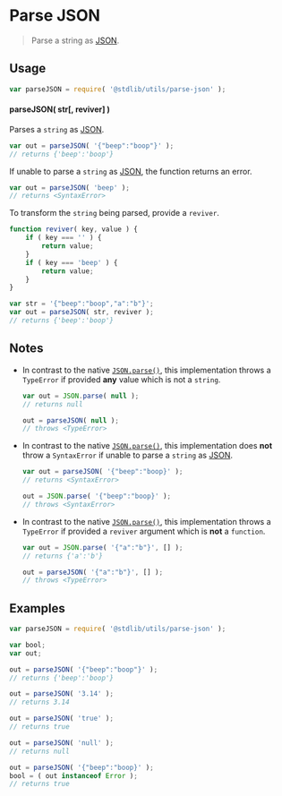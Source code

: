 # Parse JSON

> Parse a string as [JSON][json].

<section class="usage">

## Usage

``` javascript
var parseJSON = require( '@stdlib/utils/parse-json' );
```

#### parseJSON( str[, reviver] )

Parses a `string` as [JSON][json].

``` javascript
var out = parseJSON( '{"beep":"boop"}' );
// returns {'beep':'boop'}
```

If unable to parse a `string` as [JSON][json], the function returns an error.

``` javascript
var out = parseJSON( 'beep' );
// returns <SyntaxError>
```

To transform the `string` being parsed, provide a `reviver`.

``` javascript
function reviver( key, value ) {
    if ( key === '' ) {
        return value;
    }
    if ( key === 'beep' ) {
        return value;
    }
}

var str = '{"beep":"boop","a":"b"}';
var out = parseJSON( str, reviver );
// returns {'beep':'boop'}
```

<!-- </usage> -->


<section class="notes">

## Notes

* In contrast to the native [`JSON.parse()`][json-parse], this implementation throws a `TypeError` if provided __any__ value which is not a `string`.

  ``` javascript
  var out = JSON.parse( null );
  // returns null

  out = parseJSON( null );
  // throws <TypeError>
  ```

* In contrast to the native [`JSON.parse()`][json-parse], this implementation does __not__ throw a `SyntaxError` if unable to parse a `string` as [JSON][json].

  ``` javascript
  var out = parseJSON( '{"beep":"boop}' );
  // returns <SyntaxError>

  out = JSON.parse( '{"beep":"boop}' );
  // throws <SyntaxError>
  ```

* In contrast to the native [`JSON.parse()`][json-parse], this implementation throws a `TypeError` if provided a `reviver` argument which is __not__ a `function`.

  ``` javascript
  var out = JSON.parse( '{"a":"b"}', [] );
  // returns {'a':'b'}

  out = parseJSON( '{"a":"b"}', [] );
  // throws <TypeError>
  ```


<!-- </notes> -->


<section class="examples">

## Examples

``` javascript
var parseJSON = require( '@stdlib/utils/parse-json' );

var bool;
var out;

out = parseJSON( '{"beep":"boop"}' );
// returns {'beep':'boop'}

out = parseJSON( '3.14' );
// returns 3.14

out = parseJSON( 'true' );
// returns true

out = parseJSON( 'null' );
// returns null

out = parseJSON( '{"beep":"boop}' );
bool = ( out instanceof Error );
// returns true
```

<!-- </examples> -->


<section class="links">

[json]: http://www.json.org/
[json-parse]: https://developer.mozilla.org/en/docs/Web/JavaScript/Reference/Global_Objects/JSON/parse

<!-- </links> -->
